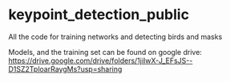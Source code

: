 # keypoint_detection_public
All the code for training networks and detecting birds and masks

Models, and the training set can be found on google drive: 
https://drive.google.com/drive/folders/1jiIwX-J_EFsJS--D1SZ2TploarRaygMs?usp=sharing
